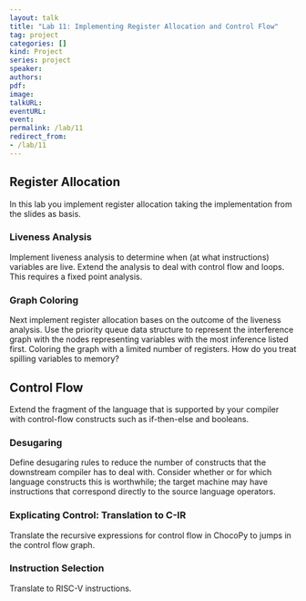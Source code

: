 ```yaml
---
layout: talk
title: "Lab 11: Implementing Register Allocation and Control Flow"
tag: project
categories: []
kind: Project
series: project
speaker:
authors:
pdf:
image:
talkURL:
eventURL:
event:
permalink: /lab/11
redirect_from:
- /lab/11
---
```


## Register Allocation

In this lab you implement register allocation taking the implementation from the slides as basis.

### Liveness Analysis

Implement liveness analysis to determine when (at what instructions) variables are live.
Extend the analysis to deal with control flow and loops.
This requires a fixed point analysis.

### Graph Coloring

Next implement register allocation bases on the outcome of the liveness analysis.
Use the priority queue data structure to represent the interference graph with the nodes representing variables with the most inference listed first.
Coloring the graph with a limited number of registers.
How do you treat spilling variables to memory?

## Control Flow

Extend the fragment of the language that is supported by your compiler with control-flow constructs such as if-then-else and booleans.

### Desugaring

Define desugaring rules to reduce the number of constructs that the downstream compiler has to deal with.
Consider whether or for which language constructs this is worthwhile; the target machine may have instructions that correspond directly to the source language operators.

### Explicating Control: Translation to C-IR

Translate the recursive expressions for control flow in ChocoPy to jumps in the control flow graph.

### Instruction Selection

Translate to RISC-V instructions.





<!-- In this lab you extend your ChocoPy code generator with translation of function definitions and function calls.

See the slides of [Lecture 13]({{site.baseurl}}/lecture/13) on code generation mechanics and the [ChocoPy v2.2: RISC-V Implementation Guide](https://chocopy.org/chocopy_implementation_guide.pdf) for an explanation of the calling convention for ChocoPy.

### Objectives

1. Compiling functions
   - Compiling function definitions according to calling convention
   - Compiling variables referring to formal parameters and local variables
   - Generate code for function calls according to calling convention
   - Define a transformation that lifts nested function calls to top-level assignment statements.
2. Integrate the execution environment
3. Challenges
   - Optimize generated code
   - Alternative calling conventions

### Context-Sensitive Transformation

In the previous lab you used rewrite rules to transform source ASTs to target ASTs.
The transformations were context-free. That is, an addition operation can be translated without any information about the context in which it appears.
This is not the case for transformations in a compiler.
For example, compiling a variable in an expression requires knowing where it is stored on the stack, i.e. its offset from the frame pointer.

The slides of [Lecture 13]({{site.baseurl}}/lecture/13) introduce the use of dynamic rewrite rules in Stratego to implement such context-sensitive transformations. See the paper by Bravenboer et al. (2006) referenced on the lecture page for an overview, including applications of dynamic rules.
We discuss some examples here that may be useful for your compiler.

#### Dynamic Rewrite Rules

A dynamic rewrite rule in Stratego is like a normal rewrite rule, but it is generated at run-time (dynamically) and some of its variables are bound in the context of its definition.
For example, consider the following definition of a constant propagation transformation strategy that propagates assignments of constants to variables to uses of those variables (in straight-line code):

```
rules

  prop-const =
    PropConst
    <+ prop-const-assign
    <+ (all(prop-const); try(eval))

  prop-const-assign =
    Assign([Target(?x)], prop-const => e)
    ; if <is-value> e
      then rules( PropConst : Var(x) -> e )
      else rules( PropConst :- Var(x) )
      end

  eval : Add(Int(i), Int(j)) -> Int(<addS>(i, j))

  is-value = ?Int(_)
```

The construct `rules( PropConst : Var(x) -> e )` generates a new dynamic rule for the specific values of `x` and `e` found in the context.
Thus, if `PropConst` is later applied to a concrete variable for which a rule has been defined, it is replaced with the corresponding right-hand side.
If a different rule had been defined previously for `Var(x)`, the new rule overwrites the old one.

The construct `rules( PropConst :- Var(x) )` undefines all dynamic `PropConst` rules for `Var(x)`.

We discuss some examples of applications of dynamic rules that can be useful in your compiler.

#### Keeping Track of the Stack

Dynamic rules can be used to implement a counter. For example, the following rules keep track of stack offsets:

```
rules

  stack-set(|n) =
    rules(Stack : () -> n); !n

  stack-get =
    <Stack>() <+ !0

  stack-inc(|n) =
    stack-set(|<add>(<stack-get>, n))
```

Dynamic rules can be scoped using the construct `{| L : s}`, where `L` is the label of the dynamic rule. For example, the stack rules above can be used in a transformation to generate subsequent stack offset and at end retrieve the total offset needed:

```
{| Stack
 : stack-set(|0)
 ; <some-transformation> t => instrs
 ; size := <stack-get>
 |}
```

After leaving the scope, all definitions for `Stack` in the scope are eliminated and the value before the scope is available again. For example,
the code

```
  stack-set(|10)
  ; debug(!"stack: ")
  ; {| Stack
     : stack-set(|20)
     ; debug(!"stack: ")
     |}
  ; stack-get
  ; debug(!"stack: ")
```

will print

```
stack: 10
stack: 20
stack: 10
```

#### Binding Variable Offsets

Another application of dynamic rules is to distribute contex-sensitive information about bindings. For example, the following rules bind an offset with respect to the framepointer to a variable name:

```
rules

  var-offset-set(|x, n) =
    rules(VarOffset : x -> n)

  var-offset-get :
    x -> n
    with <VarOffset> x => n
```

This can be used in handling the formal parameters of a function to associate with parameter the next offset in the stack:

```
rules
  fun-arg :
    TypedVar(x, t) -> offset
    with var-offset-set(|x, <stack-get => offset>)
    with stack-inc(|4)
```

Then, when translating a variable, the dynamic rule can be used to lookup its offset:

```
rules
  exp-to-instrs-(|r, regs) :
    Var(x) -> [Lw(r, <int-to-string>offset, "fp")]
    with <var-offset-get>x => offset
``` -->

<!-- #### Collecting Information

```
rules

  transform :
    Foo(x, y) -> Bar(x)
    where rules( Collect :+ )

``` -->


<!--
### Compiling Functions

The main objective of this lab is to implement the compilation of function definitions and function calls.
We illustrate the process with the following example ChocoPy program:

```
def callee(x : int, y : int, z: int) -> int:
  a : int = 1
  b : int = 2
  return x + y + z + a + b

def caller():
  d : int = 0
  d = callee(345, 4357, 235)
```

#### Compiling Function Definitions

Compiling a function definition consists of generating code for setting up and breaking down an activation record (aka call frame).
This process follows a calling convention such that caller and callee agree about how to pass arguments to and return results from function calls.
The process starts with advancing the stack pointer register `sp` so that the call frame has enough space for the local variables and tempories in the call.
Then, the return address (`ra`) and frame pointer (`fp`) registers are saved in the call frame so that they are not overwritten on subsequent calls.
Next, the local variables are initialized.
This is followed by the computation of the body of the function, leaving the return value in the `a0` register.
Finally, the return address and frame pointer registers are restored, and the function jumps to the return address.

The function `callee` above is translated as follows:

```
.globl $callee
$callee:
addi   sp, sp, -@callee.size  # reserve space for stack frame
sw     ra, @callee.size-4(sp) # save return address  
sw     fp, @callee.size-8(sp) # save control link (fp)     
sw     fp, @callee.size(sp)   # new fp is at old SP
li     a0, 1                  # initialize local variable a
sw     a0, -16(fp)
li     a0, 2                  # initialize local variable b
sw     a0, -12(fp)
lw     a0, 8(fp)              # load argument x
lw     t0, 4(fp)              # load argument y
add    a0, a0, t0             # x + y
lw     t0, 0(fp)              # load argument z
add    a0, a0, t0             # (x + y) + z
lw     t0, -16(fp)            # load local variable a
add    a0, a0, t0             # (x + y + z) + a
lw     t0, -12(fp)            # load local variable b
add    a0, a0, t0             # (x + y + z + a) + b
j      label_47
mv     a0, zero
j      label_47
label_47:
.equiv @callee.size, 16
lw     ra, -4(fp)             # restore return address
lw     fp, -8(fp)             # restore frame pointer
addi   sp, sp, @callee.size   # restore stack pointer
jr     ra                     # return to caller
```

In this translation you should compute the size of the stack frame needed to hold all local variables, temporaries, return address, and frame pointer

#### Compiling Variables

To compile variables bind the stack offsets of formal parameters and local variables and transfer these offsets from definition site to use site. (See the discussion about dynamic rewrite rules above.)
Given these offsets using a variable and updating a variable is a matter of loading the variable from the stack into a register (see the `lw` instructions in the code above), and storing the value a register into the stack (see the `sw` instructions in the code above).

#### Compiling Function Calls

Executing a function call requires computing the values of the actual parameters and transferring these to the code of the function following the calling convention.
The default ChocoPy calling convention is to pass arguments on the stack _in the same order as the function expects them_.

For example, the following ChocoPy function call

```
def caller():
  d : int = 0
  d = callee(345, 4357, 235)
```

is translated to the following RISC-V code:

```
.globl $caller
$caller:
addi   sp, sp, -@caller.size
sw     ra, @caller.size-4(sp)
sw     fp, @caller.size-8(sp)
sw     fp, @caller.size(sp)
li     a0, 0                  # initialize local variable d
sw     a0, -12(fp)
sw     sp, -12(sp)            # reserve space for arguments
li     a0, 345                # evaluate first argument
sw     a0, 12(sp)             # push on stack
li     a0, 4357               # evaluate second argument
sw     a0, 8(sp)              # push on stack
li     a0, 235                # evaluate third argument
sw     a0, 4(sp)              # push on stack
jal    $callee                # call function
sw     sp, 12(sp)             # clean up stack
sw     a0, -12(fp)            # return value in a0
j      label_48
mv     a0, zero
j      label_48
label_48:
.equiv @caller.size, 12
lw     ra, -4(fp)
lw     fp, -8(fp)
addi   sp, sp, @caller.size
jr     ra
```

#### Lifting Nested Function Calls

When using registers to store the intermediate values of an expression, a function call in the middle of such an expression may overwrite such registers.
One approach for avoiding this is to lift function calls to the top-level statements in the context.
For example, the nested call to `inc` in the following function

```
def caller():
  d : int = 0
  d = callee(345 + 81 + inc(13), 4357, 235)
```

can be lifted to top-level using an extra local variable:

```
def caller( ) :
  d : int = 0
  temp_2 : int = 0
  temp_2 = inc(13)
  d = callee(345 + 81 + temp_2, 4357, 235)
```

Define a transformation that lifts nested functions to top-level.
You can use `<newname> "temp_"` to generate a unique new name.

#### Execution Environment

The ChocoPy language includes an execution envionrment consisting of a suite of standard functions such as `print`.
We provide implementations of these functions as a set of Stratego strategies in the project template.
Integrate this execution environment in the code your compiler generates.

### Challenges

#### Challenge: Optimizing Generated Code

Generating code in a systematic way will generate combinations of instructions that are not very efficient.
For example, storing a register on the stack only to retrieve it from the stack in the next instruction.
As a challenge, consider avoiding to generate such instructions or to transform the generated code

#### Challenge: Alternative Calling Convention

The ChocoPy calling convention uses the stack to pass all arguments to functions. Design an alternative calling convention that passes the first `n` arguments via registers (for some small value of `n`). For functions with few arguments or that doesn't call other functions, this may be quite efficient. (But if a function calls another function, it may end saving the registers on the stack after all.)


### Challenges

#### Running out of registers

The approach sketched above does not generalize to arbitrary expressions.
Create test cases that require more temporary registers than are available.

Start thinking about solutions for this limitation. Two standard solutions are using the stack for temporaries (which is slow since it involves writing to and reading from memory), and register allocation (which requires a program analysis on the generated code).

#### <a name="shortcircuit"></a>Short-circuit Boolean operations.

When encountering a Boolean operation of the form `False and ...`, do we really care about the right side of the operator? Similarly, when we encounter `True or ...`?

Think about how we can use conditional jumps in RISC-V to short-circuit (any) Boolean operators. Have a look at the instruction set and online compiler.

A conditional jump in RISC-V takes a label, which represents an address in memory. In Stratego, labels can be generated using `<newname> "L" => label`. (Note that `"L"` can be anything you want, as long as it is a string.)  -->
